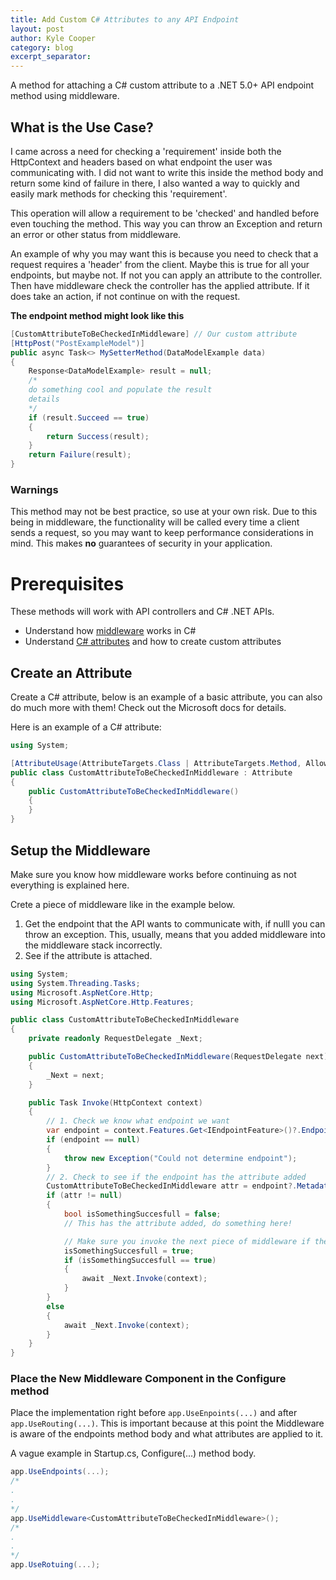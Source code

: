 ```yaml
---
title: Add Custom C# Attributes to any API Endpoint
layout: post
author: Kyle Cooper
category: blog 
excerpt_separator: 
---
```


A method for attaching a C# custom attribute to a .NET 5.0+ API endpoint method using middleware.
<!--more-->

## What is the Use Case? 

I came across a need for checking a 'requirement' inside both the HttpContext 
and headers based on what endpoint the user was communicating with. I did not want to write this inside the 
method body and return some kind of failure in there, I also wanted a way to quickly 
and easily mark methods for checking this 'requirement'. 

This operation will allow a requirement to be 'checked' and handled before even touching the 
method. This way you can throw an Exception and return an error or other status from middleware.

An example of why you may want this is because you need to check 
that a request requires a 'header' from the client. Maybe this is true for all 
your endpoints, but maybe not. If not you can apply an attribute to the controller. 
Then have middleware check the controller has the applied attribute. If it does 
take an action, if not continue on with the request. 

**The endpoint method might look like this**
```C#
[CustomAttributeToBeCheckedInMiddleware] // Our custom attribute
[HttpPost("PostExampleModel")]
public async Task<> MySetterMethod(DataModelExample data)
{
    Response<DataModelExample> result = null;
    /* 
    do something cool and populate the result 
    details 
    */
    if (result.Succeed == true)
    {
        return Success(result);
    }
    return Failure(result);
}
```

### Warnings
This method may not be best practice, so use at your own risk. Due to this being in middleware, the
functionality will be called every time a client sends a request, so you may want 
to keep performance considerations in mind. This makes **no** guarantees of security in your application.

# Prerequisites 
These methods will work with API controllers and C# .NET APIs.

- Understand how [middleware](https://docs.microsoft.com/en-us/aspnet/core/fundamentals/middleware/?view=aspnetcore-6.0) works in C#
- Understand [C# attributes](https://docs.microsoft.com/en-us/dotnet/csharp/programming-guide/concepts/attributes/) and how to create custom attributes

## Create an Attribute
Create a C# attribute, below is an example of a basic attribute, you can also do much more with them! Check 
out the Microsoft docs for details.

Here is an example of a C# attribute:
```C#
using System;

[AttributeUsage(AttributeTargets.Class | AttributeTargets.Method, AllowMultiple = false, Inherited = true)]
public class CustomAttributeToBeCheckedInMiddleware : Attribute
{
    public CustomAttributeToBeCheckedInMiddleware() 
    {
    }
}
```

## Setup the Middleware
Make sure you know how middleware works before continuing as not everything is explained here.

Crete a piece of middleware like in the example below.

1. Get the endpoint that the API wants to communicate with, if nulll 
you can throw an exception. This, usually, means that you added middleware into the middleware 
stack incorrectly.
2. See if the attribute is attached.

```C#
using System; 
using System.Threading.Tasks;
using Microsoft.AspNetCore.Http;
using Microsoft.AspNetCore.Http.Features;

public class CustomAttributeToBeCheckedInMiddleware
{
    private readonly RequestDelegate _Next;

    public CustomAttributeToBeCheckedInMiddleware(RequestDelegate next)
    {
        _Next = next; 
    }

    public Task Invoke(HttpContext context) 
    {
        // 1. Check we know what endpoint we want
        var endpoint = context.Features.Get<IEndpointFeature>()?.Endpoint;
        if (endpoint == null)
        {
            throw new Exception("Could not determine endpoint");
        }
        // 2. Check to see if the endpoint has the attribute added
        CustomAttributeToBeCheckedInMiddleware attr = endpoint?.Metadata.GetMetadata<CustomAttributeToBeCheckedInMiddleware>();
        if (attr != null)
        {
            bool isSomethingSuccesfull = false;
            // This has the attribute added, do something here!

            // Make sure you invoke the next piece of middleware if the conditions are right
            isSomethingSuccesfull = true;
            if (isSomethingSuccesfull == true) 
            {
                await _Next.Invoke(context); 
            }
        }
        else 
        {
            await _Next.Invoke(context); 
        }
    }
}

```

### Place the New Middleware Component in the Configure method

Place the implementation right before ```app.UseEnpoints(...)``` and after ```app.UseRouting(...)```. 
This is important because at this point the Middleware 
is aware of the endpoints method body and what attributes are applied to it.

A vague example in Startup.cs, Configure(...) method body.
```C#
app.UseEndpoints(...);
/*
.
.
*/
app.UseMiddleware<CustomAttributeToBeCheckedInMiddleware>();
/*
.
.
*/
app.UseRotuing(...);
```
